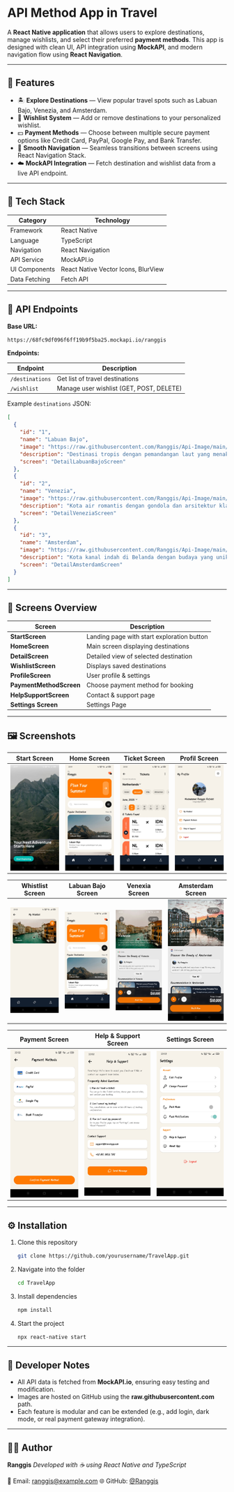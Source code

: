 # API Method App in Travel

A **React Native application** that allows users to explore destinations, manage wishlists, and select their preferred **payment methods**. This app is designed with clean UI, API integration using **MockAPI**, and modern navigation flow using **React Navigation**.

---

## 🚀 Features

* 🏝️ **Explore Destinations** — View popular travel spots such as Labuan Bajo, Venezia, and Amsterdam.
* 💖 **Wishlist System** — Add or remove destinations to your personalized wishlist.
* 💵 **Payment Methods** — Choose between multiple secure payment options like Credit Card, PayPal, Google Pay, and Bank Transfer.
* 🧭 **Smooth Navigation** — Seamless transitions between screens using React Navigation Stack.
* ☁️ **MockAPI Integration** — Fetch destination and wishlist data from a live API endpoint.

---

## 🧩 Tech Stack

| Category      | Technology                          |
| ------------- | ----------------------------------- |
| Framework     | React Native                        |
| Language      | TypeScript                          |
| Navigation    | React Navigation                    |
| API Service   | MockAPI.io                          |
| UI Components | React Native Vector Icons, BlurView |
| Data Fetching | Fetch API                           |

---

## 🔗 API Endpoints

**Base URL:**

```
https://68fc9df096f6ff19b9f5ba25.mockapi.io/ranggis
```

**Endpoints:**

| Endpoint        | Description                              |
| --------------- | ---------------------------------------- |
| `/destinations` | Get list of travel destinations          |
| `/wishlist`     | Manage user wishlist (GET, POST, DELETE) |

Example `destinations` JSON:

```json
[
  {
    "id": "1",
    "name": "Labuan Bajo",
    "image": "https://raw.githubusercontent.com/Ranggis/Api-Image/main/Labuan%20Bajo.png",
    "description": "Destinasi tropis dengan pemandangan laut yang menakjubkan.",
    "screen": "DetailLabuanBajoScreen"
  },
  {
    "id": "2",
    "name": "Venezia",
    "image": "https://raw.githubusercontent.com/Ranggis/Api-Image/main/venezia.png",
    "description": "Kota air romantis dengan gondola dan arsitektur klasik.",
    "screen": "DetailVeneziaScreen"
  },
  {
    "id": "3",
    "name": "Amsterdam",
    "image": "https://raw.githubusercontent.com/Ranggis/Api-Image/main/amsterdam.png",
    "description": "Kota kanal indah di Belanda dengan budaya yang unik dan kehidupan malam yang ramai.",
    "screen": "DetailAmsterdamScreen"
  }
]
```

---

## 📱 Screens Overview

| Screen                  | Description                                |
| ----------------------- | ------------------------------------------ |
| **StartScreen**         | Landing page with start exploration button |
| **HomeScreen**          | Main screen displaying destinations        |
| **DetailScreen**        | Detailed view of selected destination      |
| **WishlistScreen**      | Displays saved destinations                |
| **ProfileScreen**       | User profile & settings                    |
| **PaymentMethodScreen** | Choose payment method for booking          |
| **HelpSupportScreen**   | Contact & support page                     |
| **Settings Screen**     | Settings Page                              |

---

## 🖼️ Screenshots

| Start Screen                            | Home Screen                              | Ticket Screen                               | Profil Screen                        |
| ------------------------------- | ----------------------------------- | --------------------------------------- | ------------------------------------- |
| ![Start Screen](https://github.com/Ranggis/TUGAS-PEMROGRAMAN-PERANGKAT-MOBILE-SESI-6-API-TRAVEL-APP/blob/main/Hasil%20Implementasi/Screenshot_2025-10-25-22-01-52-74_c5521371e7af5ef65d6934ac1923943a.jpg) | ![Home Screen](https://github.com/Ranggis/TUGAS-PEMROGRAMAN-PERANGKAT-MOBILE-SESI-6-API-TRAVEL-APP/blob/main/Hasil%20Implementasi/Screenshot_2025-10-25-22-01-57-75_c5521371e7af5ef65d6934ac1923943a.jpg) | ![Ticket Screen](https://github.com/Ranggis/TUGAS-PEMROGRAMAN-PERANGKAT-MOBILE-SESI-6-API-TRAVEL-APP/blob/main/Hasil%20Implementasi/Screenshot_2025-10-25-22-02-08-02_c5521371e7af5ef65d6934ac1923943a.jpg) | ![Profil Screen](https://github.com/Ranggis/TUGAS-PEMROGRAMAN-PERANGKAT-MOBILE-SESI-6-API-TRAVEL-APP/blob/main/Hasil%20Implementasi/Screenshot_2025-10-25-22-02-10-42_c5521371e7af5ef65d6934ac1923943a.jpg) |

| Whistlist Screen                            | Labuan Bajo Screen                              | Venexia Screen                               | Amsterdam Screen                        |
| ------------------------------- | ----------------------------------- | --------------------------------------- | ------------------------------------- |
| ![Whistlist Screen](https://github.com/Ranggis/TUGAS-PEMROGRAMAN-PERANGKAT-MOBILE-SESI-6-API-TRAVEL-APP/blob/main/Hasil%20Implementasi/Screenshot_2025-10-25-22-02-17-41_c5521371e7af5ef65d6934ac1923943a.jpg) | ![Labuan Bajo Screen](https://github.com/Ranggis/TUGAS-PEMROGRAMAN-PERANGKAT-MOBILE-SESI-6-API-TRAVEL-APP/blob/main/Hasil%20Implementasi/Screenshot_2025-10-25-22-01-57-75_c5521371e7af5ef65d6934ac1923943a.jpg) | ![Venexia Screen](https://github.com/Ranggis/TUGAS-PEMROGRAMAN-PERANGKAT-MOBILE-SESI-6-API-TRAVEL-APP/blob/main/Hasil%20Implementasi/Screenshot_2025-10-25-22-02-40-98_c5521371e7af5ef65d6934ac1923943a.jpg) | ![Amsterdam Screen](https://github.com/Ranggis/TUGAS-PEMROGRAMAN-PERANGKAT-MOBILE-SESI-6-API-TRAVEL-APP/blob/main/Hasil%20Implementasi/Screenshot_2025-10-25-22-02-44-42_c5521371e7af5ef65d6934ac1923943a.jpg) |

| Payment Screen                            | Help & Support Screen                              | Settings Screen                               |
| ------------------------------- | ----------------------------------- | --------------------------------------- |
| ![Payment Screen](https://github.com/Ranggis/TUGAS-PEMROGRAMAN-PERANGKAT-MOBILE-SESI-6-API-TRAVEL-APP/blob/main/Hasil%20Implementasi/Screenshot_2025-10-25-22-02-27-21_c5521371e7af5ef65d6934ac1923943a.jpg) | ![Help & Support Screen](https://github.com/Ranggis/TUGAS-PEMROGRAMAN-PERANGKAT-MOBILE-SESI-6-API-TRAVEL-APP/blob/main/Hasil%20Implementasi/Screenshot_2025-10-25-22-02-31-63_c5521371e7af5ef65d6934ac1923943a.jpg) | ![Settings Screen](https://github.com/Ranggis/TUGAS-PEMROGRAMAN-PERANGKAT-MOBILE-SESI-6-API-TRAVEL-APP/blob/main/Hasil%20Implementasi/Screenshot_2025-10-25-22-02-51-18_c5521371e7af5ef65d6934ac1923943a.jpg) |

---

## ⚙️ Installation

1. Clone this repository

   ```bash
   git clone https://github.com/yourusername/TravelApp.git
   ```
2. Navigate into the folder

   ```bash
   cd TravelApp
   ```
3. Install dependencies

   ```bash
   npm install
   ```
4. Start the project

   ```bash
   npx react-native start
   ```

---

## 🧠 Developer Notes

* All API data is fetched from **MockAPI.io**, ensuring easy testing and modification.
* Images are hosted on GitHub using the **raw.githubusercontent.com** path.
* Each feature is modular and can be extended (e.g., add login, dark mode, or real payment gateway integration).

---

## 👨‍💻 Author

**Ranggis**
*Developed with ☕ using React Native and TypeScript*

📧 Email: [ranggis@example.com](mailto:ranggis@gmail.com)
🌐 GitHub: [@Ranggis](https://github.com/Ranggis)